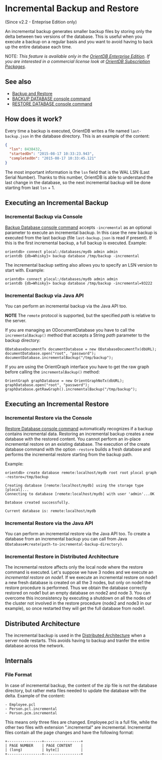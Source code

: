 # Incremental Backup and Restore

(Since v2.2 - Enteprise Edition only)

An incremental backup generates smaller backup files by storing only the delta between two versions of the database. This is useful when you execute a backup on a regular basis and you want to avoid having to back up the entire database each time.

NOTE: _This feature is available only in the [OrientDB Enterprise Edition](http://orientdb.com/orientdb-enterprise). If you are interested in a commercial license look at [OrientDB Subscription Packages](http://orientdb.com/support)_.

## See also
- [Backup and Restore](Backup-and-Restore.md)
- [BACKUP DATABASE console command](Console-Command-Backup.md)
- [RESTORE DATABASE console command](Console-Command-Restore.md)

## How does it work?

Every time a backup is executed, OrientDB writes a file named `last-backup.json` in the database directory. This is an example of the content:

```json
{
  "lsn": 8438432,
  "startedOn": "2015-08-17 10:33:23.943",
  "completedOn": "2015-08-17 10:33:45.121"
}
```

The most important information is the `lsn` field that is the WAL LSN (Last Serial Number). Thanks to this number, OrientDB is able to understand the last change in the database, so the next incremental backup will be done starting from last `lsn` + 1.

## Executing an Incremental Backup

### Incremental Backup via Console

[Backup Database console command](Console-Command-Backup.md) accepts `-incremental` as an optional parameter to execute an incremental backup. In this case the new backup is executed from the last backup (file `last-backup.json` is read if present). If this is the first incremental backup, a full backup is executed. Example:

```
orientdb> connect plocal:/databases/mydb admin admin
orientdb {db=Whisky}> backup database /tmp/backup -incremental
```

The incremental backup setting also allows you to specify an LSN version to start with. Example:

```
orientdb> connect plocal:/databases/mydb admin admin
orientdb {db=Whisky}> backup database /tmp/backup -incremental=93222
```

### Incremental Backup via Java API
You can perform an incremental backup via the Java API too.

**NOTE** The `remote` protocol is supported, but the specified *path* is relative to the server.

If you are managing an ODocumentDatabase you have to call the `incrementalBackup()` method that accepts a String *path* parameter to the backup directory:

```
ODatabaseDocumentTx documentDatabase = new ODatabaseDocumentTx(dbURL);
documentDatabase.open("root", "password");
documentDatabase.incrementalBackup("/tmp/backup");
```

If you are using the OrientGraph interface you have to get the raw graph before calling the `incrementalBackup()` method:

```
OrientGraph graphDatabase = new OrientGraphNoTx(dbURL);
graphDatabase.open("root", "password");
graphDatabase.getRawGraph().incrementalBackup("/tmp/backup");
```


## Executing an Incremental Restore

### Incremental Restore via the Console

[Restore Database console command](Console-Command-Restore.md) automatically recognizes if a backup contains incremental data. Restoring an incremental backup creates a new database with the restored content.  You cannot perform an in-place incremental restore on an existing database.  The execution of the create database command with the option `-restore` builds a fresh database and performs the incremental restore starting from the backup path. 

Example:

```
orientdb> create database remote:localhost/mydb root root plocal graph -restore=/tmp/backup

Creating database [remote:localhost/mydb] using the storage type [plocal]...
Connecting to database [remote:localhost/mydb] with user 'admin'...OK

Database created successfully.

Current database is: remote:localhost/mydb
```

### Incremental Restore via the Java API
You can perform an incremental restore via the Java API too.
To create a database from an incremental backup you can call from Java `ODatabase#create(path-to-incremental-backup-directory)`.

### Incremental Restore in Distributed Architecture
The incremental restore affects only the local node where the restore command is executed. 
Let's suppose we have 3 nodes and we execute an *incremental restore on node1*. If we execute an incremental restore on node1 a new fresh database is created on all the 3 nodes, but only on node1 the restore procedure is performed. Thus we obtain the database correctly restored on node1 but an empty database on node2 and node 3. 
You can overcome this inconsistency by executing a shutdown on all the nodes of the cluster not involved in the restore procedure (node2 and node3 in our example), so once restarted they will get the full database from node1.

## Distributed Architecture

The incremental backup is used in the [Distributed Architecture](Distributed-Architecture.md) when a server node restarts. This avoids having to backup and tranfer the entire database across the network.

## Internals

### File Format
In case of incremental backup, the content of the zip file is not the database directory, but rather meta files needed to update the database with the delta. Example of the content:

```
- Employee.pcl
- Person.pcl.incremental
- Person.pcm.incremental
```

This means only three files are changed.  Employee.pcl is a full file, while the other two files with extension ".incremental" are incremental. Incremental files contain all the page changes and have the following format:
```
+----------------+-----------------+
| PAGE NUMBER    | PAGE CONTENT    |
| (long)         | byte[]          |
+----------------+-----------------+
```
